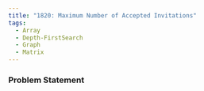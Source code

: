 ```yaml
---
title: "1820: Maximum Number of Accepted Invitations"
tags:
  - Array
  - Depth-FirstSearch
  - Graph
  - Matrix
---
```

### Problem Statement

